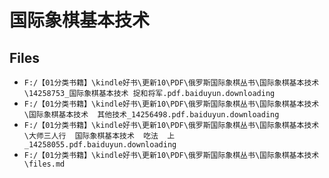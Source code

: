# 国际象棋基本技术

## Files

- `F:/【01分类书籍】\kindle好书\更新10\PDF\俄罗斯国际象棋丛书\国际象棋基本技术\14258753_国际象棋基本技术 捉和将军.pdf.baiduyun.downloading`
- `F:/【01分类书籍】\kindle好书\更新10\PDF\俄罗斯国际象棋丛书\国际象棋基本技术\国际象棋基本技术  其他技术_14256498.pdf.baiduyun.downloading`
- `F:/【01分类书籍】\kindle好书\更新10\PDF\俄罗斯国际象棋丛书\国际象棋基本技术\大师三人行  国际象棋基本技术  吃法  上_14258055.pdf.baiduyun.downloading`
- `F:/【01分类书籍】\kindle好书\更新10\PDF\俄罗斯国际象棋丛书\国际象棋基本技术\files.md`
